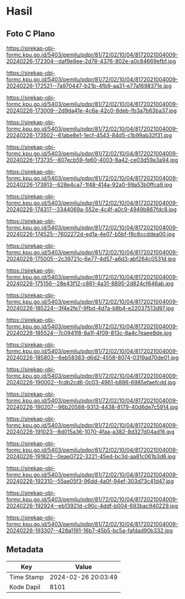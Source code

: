 # Hasil

## Foto C Plano

https://sirekap-obj-formc.kpu.go.id/5403/pemilu/pdpr/81/72/02/10/04/8172021004009-20240226-172304--daf9e8ee-2d78-4376-802e-a0c84669efbf.jpg

https://sirekap-obj-formc.kpu.go.id/5403/pemilu/pdpr/81/72/02/10/04/8172021004009-20240226-172521--7a970447-b21b-4fb9-aa31-e77a1698371e.jpg

https://sirekap-obj-formc.kpu.go.id/5403/pemilu/pdpr/81/72/02/10/04/8172021004009-20240226-173009--2d9da41e-4c6a-42c0-8deb-fb3a7b63ba37.jpg

https://sirekap-obj-formc.kpu.go.id/5403/pemilu/pdpr/81/72/02/10/04/8172021004009-20240226-173502--61abe8e1-1ecf-4543-84d5-c1b99ab32f31.jpg

https://sirekap-obj-formc.kpu.go.id/5403/pemilu/pdpr/81/72/02/10/04/8172021004009-20240226-173735--807ecb59-fe60-4003-8a42-ce03d59a3a94.jpg

https://sirekap-obj-formc.kpu.go.id/5403/pemilu/pdpr/81/72/02/10/04/8172021004009-20240226-173913--628e4ca7-1f48-414a-92a0-99a53b0ffca9.jpg

https://sirekap-obj-formc.kpu.go.id/5403/pemilu/pdpr/81/72/02/10/04/8172021004009-20240226-174317--3344069a-552e-4c4f-a0c9-4949b867fdc8.jpg

https://sirekap-obj-formc.kpu.go.id/5403/pemilu/pdpr/81/72/02/10/04/8172021004009-20240226-174525--7602272d-ed1a-4e07-b5bf-f8c6ccddea00.jpg

https://sirekap-obj-formc.kpu.go.id/5403/pemilu/pdpr/81/72/02/10/04/8172021004009-20240226-175005--2c39721c-6e77-4d57-a6d3-abf264c0531d.jpg

https://sirekap-obj-formc.kpu.go.id/5403/pemilu/pdpr/81/72/02/10/04/8172021004009-20240226-175156--28e43f12-c861-4a31-8895-2d824cf646ab.jpg

https://sirekap-obj-formc.kpu.go.id/5403/pemilu/pdpr/81/72/02/10/04/8172021004009-20240226-185224--3f4e2fe7-9fbd-4d7a-b8b4-e22037513d97.jpg

https://sirekap-obj-formc.kpu.go.id/5403/pemilu/pdpr/81/72/02/10/04/8172021004009-20240226-185524--7c0941f8-8a1f-4f09-813c-8a4c7eaee8de.jpg

https://sirekap-obj-formc.kpu.go.id/5403/pemilu/pdpr/81/72/02/10/04/8172021004009-20240226-185803--6eb58383-d6d2-4558-8074-0319ad70de01.jpg

https://sirekap-obj-formc.kpu.go.id/5403/pemilu/pdpr/81/72/02/10/04/8172021004009-20240226-190002--fcdb2cd6-0c03-4961-b886-6985efaefcdd.jpg

https://sirekap-obj-formc.kpu.go.id/5403/pemilu/pdpr/81/72/02/10/04/8172021004009-20240226-190207--96b20588-9313-4438-8179-40d6de7c5914.jpg

https://sirekap-obj-formc.kpu.go.id/5403/pemilu/pdpr/81/72/02/10/04/8172021004009-20240226-191023--8d015a36-1070-4faa-a382-8d327d04ad16.jpg

https://sirekap-obj-formc.kpu.go.id/5403/pemilu/pdpr/81/72/02/10/04/8172021004009-20240226-191823--0eae0722-3221-45ed-bc3d-aa81c061b3d6.jpg

https://sirekap-obj-formc.kpu.go.id/5403/pemilu/pdpr/81/72/02/10/04/8172021004009-20240226-192310--55ae05f3-96dd-4a0f-94ef-303d73c41d47.jpg

https://sirekap-obj-formc.kpu.go.id/5403/pemilu/pdpr/81/72/02/10/04/8172021004009-20240226-192924--eb13921d-c90c-4ddf-b004-683bac940229.jpg

https://sirekap-obj-formc.kpu.go.id/5403/pemilu/pdpr/81/72/02/10/04/8172021004009-20240226-193307--428a1191-16b7-45b5-bc5a-fafdad90b332.jpg


## Metadata

| Key        | Value               |
| ---------- | ------------------- |
| Time Stamp | 2024-02-26 20:03:49 |
| Kode Dapil | 8101                |




